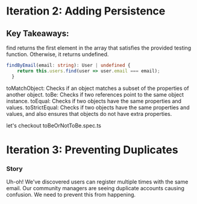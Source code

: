 # Iteration 2: Adding Persistence

## Key Takeaways:

find returns the first element in the array that satisfies the provided testing function.
Otherwise, it returns undefined.


```typescript
findByEmail(email: string): User | undefined {
    return this.users.find(user => user.email === email);
  }

```

toMatchObject: Checks if an object matches a subset of the properties of another object.
toBe: Checks if two references point to the same object instance.
toEqual: Checks if two objects have the same properties and values.
toStrictEqual: Checks if two objects have the same properties and values, and also ensures that objects do not have extra properties.
 
let's checkout toBeOrNotToBe.spec.ts

# Iteration 3: Preventing Duplicates

### Story

Uh-oh! We've discovered users can register multiple times with the same email.
Our community managers are seeing duplicate accounts causing confusion. We need to prevent this from happening.
